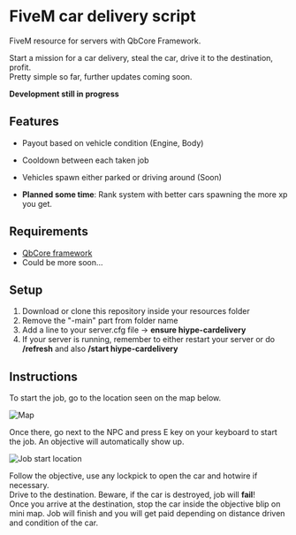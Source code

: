 # FiveM car delivery script

FiveM resource for servers with QbCore Framework.

Start a mission for a car delivery, steal the car, drive it to the destination, profit.<br>
Pretty simple so far, further updates coming soon.

**Development still in progress**

## Features

- Payout based on vehicle condition (Engine, Body)
- Cooldown between each taken job
- Vehicles spawn either parked or driving around (Soon)

- **Planned some time**: Rank system with better cars spawning the more xp you get.

## Requirements

- [QbCore framework](https://github.com/qbcore-framework)
- Could be more soon...

## Setup

1. Download or clone this repository inside your resources folder
2. Remove the "-main" part from folder name
3. Add a line to your server.cfg file -> **ensure hiype-cardelivery**
4. If your server is running, remember to either restart your server or do **/refresh** and also **/start hiype-cardelivery**

## Instructions

To start the job, go to the location seen on the map below.

![Map](https://i.imgur.com/4xeQvGS.png)

Once there, go next to the NPC and press E key on your keyboard to start the job. An objective will automatically show up.

![Job start location](https://i.imgur.com/b4coTdR.png)

Follow the objective, use any lockpick to open the car and hotwire if necessary.<br>
Drive to the destination. Beware, if the car is destroyed, job will **fail**!<br>
Once you arrive at the destination, stop the car inside the objective blip on mini map. Job will finish and you will get paid depending on distance driven and condition of the car.
